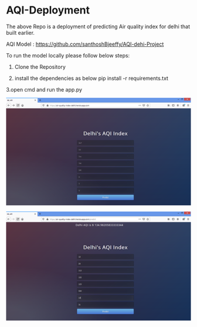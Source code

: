 # AQI-Deployment

The above Repo is a deployment of predicting Air quality index for delhi that built earlier. 

AQI Model : https://github.com/santhoshBjeeffy/AQI-dehi-Project

To run the model locally please follow below steps:

1. Clone the Repository

2. install the dependencies as below 
    pip install -r requirements.txt
    
3.open cmd and run the app.py

![alt text](https://github.com/santhoshBjeeffy/AQI-dehi-Project/blob/master/aqi_beginning.PNG)

![alt text](https://github.com/santhoshBjeeffy/AQI-dehi-Project/blob/master/aqi_prediction.PNG)
